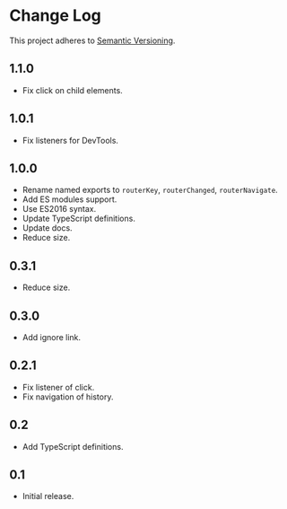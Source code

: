 # Change Log
This project adheres to [Semantic Versioning](http://semver.org/).

## 1.1.0
* Fix click on child elements.

## 1.0.1
* Fix listeners for DevTools.

## 1.0.0
* Rename named exports to `routerKey`, `routerChanged`, `routerNavigate`.
* Add ES modules support.
* Use ES2016 syntax.
* Update TypeScript definitions.
* Update docs.
* Reduce size.

## 0.3.1
* Reduce size.

## 0.3.0
* Add ignore link.

## 0.2.1
* Fix listener of click.
* Fix navigation of history.

## 0.2
* Add TypeScript definitions.

## 0.1
* Initial release.
